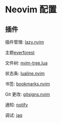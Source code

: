 # Neovim 配置

## 插件

插件管理: [lazy.nvim]()

主题[everforest]()

文件树: [nvim-tree.lua]()

状态条: [lualine.nvim]()

书签: [bookmarks.nvim]()

Git 更改: [gitsigns.nvim]()

通知: [notify]()

调试: [jaq]()
